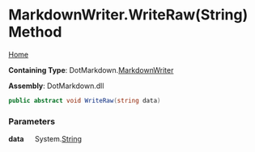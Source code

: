 # MarkdownWriter\.WriteRaw\(String\) Method

[Home](../../../README.md)

**Containing Type**: DotMarkdown\.[MarkdownWriter](../README.md)

**Assembly**: DotMarkdown\.dll

```csharp
public abstract void WriteRaw(string data)
```

### Parameters

**data** &emsp; System\.[String](https://docs.microsoft.com/en-us/dotnet/api/system.string)